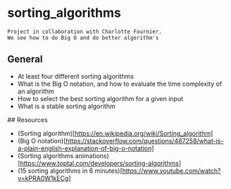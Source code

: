 # sorting_algorithms

    Project in collaboration with Charlotte Fournier.
    We see how to do Big O and do better algorithm's

## General

* At least four different sorting algorithms
* What is the Big O notation, and how to evaluate the time complexity of an algorithm
* How to select the best sorting algorithm for a given input
* What is a stable sorting algorithm

## Resources

* (Sorting algorithm)[https://en.wikipedia.org/wiki/Sorting_algorithm]
* (Big O notation)[https://stackoverflow.com/questions/487258/what-is-a-plain-english-explanation-of-big-o-notation]
* (Sorting algorithms animations)[https://www.toptal.com/developers/sorting-algorithms]
* (15 sorting algorithms in 6 minutes)[https://www.youtube.com/watch?v=kPRA0W1kECg]
